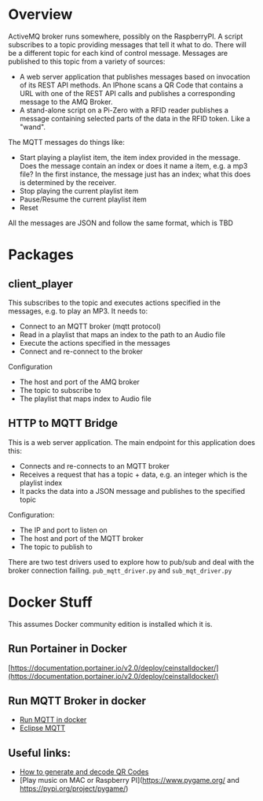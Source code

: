 # Overview

ActiveMQ broker runs somewhere, possibly on the RaspberryPI. A script subscribes to a topic
providing messages that tell it what to do. There will be a different topic for each kind
of control message. Messages are published to this topic from a variety of sources:
* A web server application that publishes messages based on invocation of its REST API methods.
  An IPhone scans a QR Code that contains a URL with one of the REST API calls and publishes a
  corresponding message to the AMQ Broker.
* A stand-alone script on a Pi-Zero with a RFID reader publishes a message containing selected parts
  of the data in the RFID token. Like a "wand".
  
The MQTT messages do things like:
* Start playing a playlist item, the item index provided in the message. Does the message contain
  an index or does it name a item, e.g. a mp3 file? In the first instance, the message just has
  an index; what this does is determined by the receiver.
* Stop playing the current playlist item
* Pause/Resume the current playlist item
* Reset

All the messages are JSON and follow the same format, which is TBD

# Packages
## client_player

This subscribes to the topic and executes actions specified in the messages, e.g. to play an MP3.
It needs to:
* Connect to an MQTT broker (mqtt protocol)
* Read in a playlist that maps an index to the path to an Audio file
* Execute the actions specified in the messages
* Connect and re-connect to the broker

Configuration
* The host and port of the AMQ broker
* The topic to subscribe to
* The playlist that maps index to Audio file

## HTTP to MQTT Bridge
This is a web server application. The main endpoint for this application does this:
* Connects and re-connects to an MQTT broker
* Receives a request that has a topic + data, e.g. an integer which is the playlist index
* It packs the data into a JSON message and publishes to the specified topic

Configuration:
* The IP and port to listen on
* The host and port of the MQTT broker
* The topic to publish to

There are two test drivers used to explore how to pub/sub and deal with the broker connection
failing. `pub_mqtt_driver.py` and `sub_mqt_driver.py`

# Docker Stuff
This assumes Docker community edition is installed which it is.

## Run Portainer in Docker

[https://documentation.portainer.io/v2.0/deploy/ceinstalldocker/](https://documentation.portainer.io/v2.0/deploy/ceinstalldocker/)

## Run MQTT Broker in docker
* [Run MQTT in docker](https://philhawthorne.com/setting-up-a-local-mosquitto-server-using-docker-for-mqtt-communication/)
* [Eclipse MQTT](https://hub.docker.com/_/eclipse-mosquitto)

## Useful links:
* [How to generate and decode QR Codes](https://betterprogramming.pub/how-to-generate-and-decode-qr-codes-in-python-a933bce56fd0)
* [Play music on MAC or Raspberry PI](https://www.pygame.org/ and https://pypi.org/project/pygame/)



